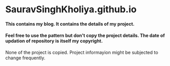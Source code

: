 # SauravSinghKholiya.github.io
#### This contains my blog. It contains the details of my project.
#### Feel free to use the pattern but don't copy the project details. The date of updation of repository is itself my copyright.
None of the project is copied. Project informayion might be subjected to change frequently.
